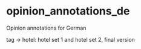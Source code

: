 opinion_annotations_de
======================

Opinion annotations for German

tag -> hotel: hotel set 1 and hotel set 2, final version
